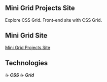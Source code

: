 ## Mini Grid Projects Site

Explore CSS Grid. Front-end site with CSS Grid.

## Mini Grid Site

<a href="#" target="_blank">Mini Grid Projects Site</a>

## Technologies

:coffee: **_CSS_**
:coffee: **_Grid_**
